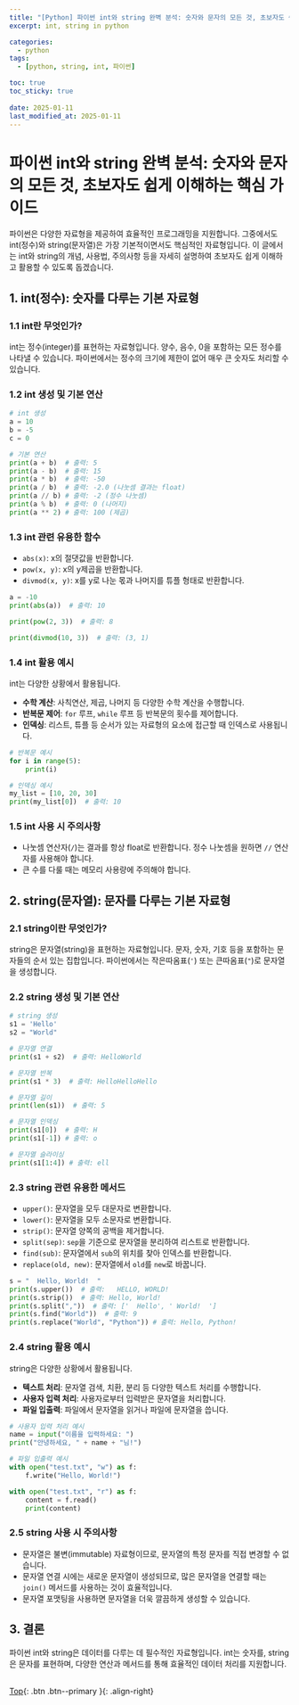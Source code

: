```yaml
---
title: "[Python] 파이썬 int와 string 완벽 분석: 숫자와 문자의 모든 것, 초보자도 쉽게 이해하는 핵심 가이드"
excerpt: int, string in python

categories:
  - python
tags:
  - [python, string, int, 파이썬]

toc: true
toc_sticky: true
 
date: 2025-01-11
last_modified_at: 2025-01-11
---
```


# 파이썬 int와 string 완벽 분석: 숫자와 문자의 모든 것, 초보자도 쉽게 이해하는 핵심 가이드

파이썬은 다양한 자료형을 제공하여 효율적인 프로그래밍을 지원합니다. 그중에서도 int(정수)와 string(문자열)은 가장 기본적이면서도 핵심적인 자료형입니다. 이 글에서는 int와 string의 개념, 사용법, 주의사항 등을 자세히 설명하여 초보자도 쉽게 이해하고 활용할 수 있도록 돕겠습니다.

## 1. int(정수): 숫자를 다루는 기본 자료형

### 1.1 int란 무엇인가?

int는 정수(integer)를 표현하는 자료형입니다. 양수, 음수, 0을 포함하는 모든 정수를 나타낼 수 있습니다. 파이썬에서는 정수의 크기에 제한이 없어 매우 큰 숫자도 처리할 수 있습니다.

### 1.2 int 생성 및 기본 연산

```python
# int 생성
a = 10
b = -5
c = 0

# 기본 연산
print(a + b)  # 출력: 5
print(a - b)  # 출력: 15
print(a * b)  # 출력: -50
print(a / b)  # 출력: -2.0 (나눗셈 결과는 float)
print(a // b) # 출력: -2 (정수 나눗셈)
print(a % b)  # 출력: 0 (나머지)
print(a ** 2) # 출력: 100 (제곱)
```

### 1.3 int 관련 유용한 함수

* `abs(x)`: x의 절댓값을 반환합니다.
* `pow(x, y)`: x의 y제곱을 반환합니다.
* `divmod(x, y)`: x를 y로 나눈 몫과 나머지를 튜플 형태로 반환합니다.

```python
a = -10
print(abs(a))  # 출력: 10

print(pow(2, 3))  # 출력: 8

print(divmod(10, 3))  # 출력: (3, 1)
```

### 1.4 int 활용 예시

int는 다양한 상황에서 활용됩니다.

* **수학 계산**: 사칙연산, 제곱, 나머지 등 다양한 수학 계산을 수행합니다.
* **반복문 제어**: `for` 루프, `while` 루프 등 반복문의 횟수를 제어합니다.
* **인덱싱**: 리스트, 튜플 등 순서가 있는 자료형의 요소에 접근할 때 인덱스로 사용됩니다.

```python
# 반복문 예시
for i in range(5):
    print(i)

# 인덱싱 예시
my_list = [10, 20, 30]
print(my_list[0])  # 출력: 10
```

### 1.5 int 사용 시 주의사항

* 나눗셈 연산자(`/`)는 결과를 항상 float로 반환합니다. 정수 나눗셈을 원하면 `//` 연산자를 사용해야 합니다.
* 큰 수를 다룰 때는 메모리 사용량에 주의해야 합니다.

## 2. string(문자열): 문자를 다루는 기본 자료형

### 2.1 string이란 무엇인가?

string은 문자열(string)을 표현하는 자료형입니다. 문자, 숫자, 기호 등을 포함하는 문자들의 순서 있는 집합입니다. 파이썬에서는 작은따옴표(`'`) 또는 큰따옴표(`"`)로 문자열을 생성합니다.

### 2.2 string 생성 및 기본 연산

```python
# string 생성
s1 = 'Hello'
s2 = "World"

# 문자열 연결
print(s1 + s2)  # 출력: HelloWorld

# 문자열 반복
print(s1 * 3)  # 출력: HelloHelloHello

# 문자열 길이
print(len(s1))  # 출력: 5

# 문자열 인덱싱
print(s1[0])  # 출력: H
print(s1[-1]) # 출력: o

# 문자열 슬라이싱
print(s1[1:4]) # 출력: ell
```

### 2.3 string 관련 유용한 메서드

* `upper()`: 문자열을 모두 대문자로 변환합니다.
* `lower()`: 문자열을 모두 소문자로 변환합니다.
* `strip()`: 문자열 양쪽의 공백을 제거합니다.
* `split(sep)`: `sep`을 기준으로 문자열을 분리하여 리스트로 반환합니다.
* `find(sub)`: 문자열에서 `sub`의 위치를 찾아 인덱스를 반환합니다.
* `replace(old, new)`: 문자열에서 `old`를 `new`로 바꿉니다.

```python
s = "  Hello, World!  "
print(s.upper())  # 출력:   HELLO, WORLD!
print(s.strip())  # 출력: Hello, World!
print(s.split(","))  # 출력: ['  Hello', ' World!  ']
print(s.find("World"))  # 출력: 9
print(s.replace("World", "Python")) # 출력: Hello, Python!
```

### 2.4 string 활용 예시

string은 다양한 상황에서 활용됩니다.

* **텍스트 처리**: 문자열 검색, 치환, 분리 등 다양한 텍스트 처리를 수행합니다.
* **사용자 입력 처리**: 사용자로부터 입력받은 문자열을 처리합니다.
* **파일 입출력**: 파일에서 문자열을 읽거나 파일에 문자열을 씁니다.

```python
# 사용자 입력 처리 예시
name = input("이름을 입력하세요: ")
print("안녕하세요, " + name + "님!")

# 파일 입출력 예시
with open("test.txt", "w") as f:
    f.write("Hello, World!")

with open("test.txt", "r") as f:
    content = f.read()
    print(content)
```

### 2.5 string 사용 시 주의사항

* 문자열은 불변(immutable) 자료형이므로, 문자열의 특정 문자를 직접 변경할 수 없습니다.
* 문자열 연결 시에는 새로운 문자열이 생성되므로, 많은 문자열을 연결할 때는 `join()` 메서드를 사용하는 것이 효율적입니다.
* 문자열 포맷팅을 사용하면 문자열을 더욱 깔끔하게 생성할 수 있습니다.

## 3. 결론

파이썬 int와 string은 데이터를 다루는 데 필수적인 자료형입니다. int는 숫자를, string은 문자를 표현하며, 다양한 연산과 메서드를 통해 효율적인 데이터 처리를 지원합니다.
<br><br>

[Top](#){: .btn .btn--primary }{: .align-right}